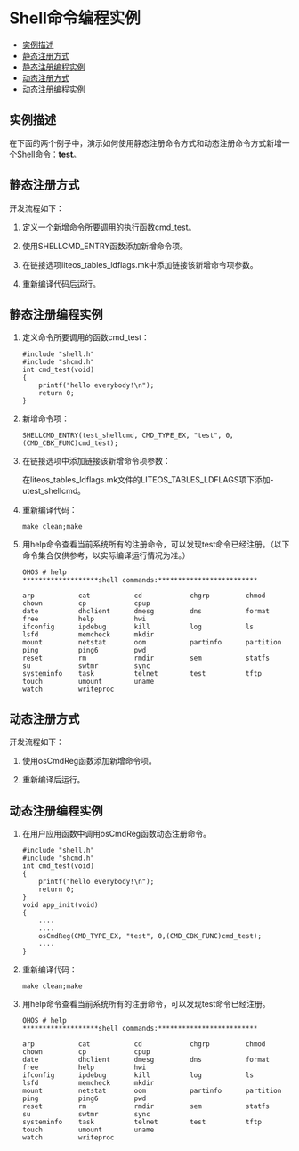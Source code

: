 # Shell命令编程实例<a name="ZH-CN_TOPIC_0000001134006246"></a>

-   [实例描述](#section87143612316)
-   [静态注册方式](#section1660495712314)
-   [静态注册编程实例](#section1233411684113)
-   [动态注册方式](#section6804126192412)
-   [动态注册编程实例](#section2335121613418)

## 实例描述<a name="section87143612316"></a>

在下面的两个例子中，演示如何使用静态注册命令方式和动态注册命令方式新增一个Shell命令：**test**。

## 静态注册方式<a name="section1660495712314"></a>

开发流程如下：

1.  定义一个新增命令所要调用的执行函数cmd\_test。

2.  使用SHELLCMD\_ENTRY函数添加新增命令项。

3.  在链接选项liteos\_tables\_ldflags.mk中添加链接该新增命令项参数。

4.  重新编译代码后运行。


## 静态注册编程实例<a name="section1233411684113"></a>

1.  定义命令所要调用的函数cmd\_test：

    ```
    #include "shell.h" 
    #include "shcmd.h"  
    int cmd_test(void) 
    {     
        printf("hello everybody!\n");     
        return 0; 
    }
    ```

2.  新增命令项：

    ```
    SHELLCMD_ENTRY(test_shellcmd, CMD_TYPE_EX, "test", 0, (CMD_CBK_FUNC)cmd_test);
    ```

3.  在链接选项中添加链接该新增命令项参数：

    在liteos\_tables\_ldflags.mk文件的LITEOS\_TABLES\_LDFLAGS项下添加-utest\_shellcmd。

4.  重新编译代码：

    ```
    make clean;make
    ```

5.  用help命令查看当前系统所有的注册命令，可以发现test命令已经注册。（以下命令集合仅供参考，以实际编译运行情况为准。）

    ```
    OHOS # help
    *******************shell commands:*************************
    
    arp           cat           cd            chgrp         chmod         chown         cp            cpup          
    date          dhclient      dmesg         dns           format        free          help          hwi           
    ifconfig      ipdebug       kill          log           ls            lsfd          memcheck      mkdir         
    mount         netstat       oom           partinfo      partition     ping          ping6         pwd           
    reset         rm            rmdir         sem           statfs        su            swtmr         sync          
    systeminfo    task          telnet        test          tftp          touch         umount        uname         
    watch         writeproc     
    ```


## 动态注册方式<a name="section6804126192412"></a>

开发流程如下：

1.  使用osCmdReg函数添加新增命令项。

2.  重新编译后运行。


## 动态注册编程实例<a name="section2335121613418"></a>

1.  在用户应用函数中调用osCmdReg函数动态注册命令。

    ```
    #include "shell.h" 
    #include "shcmd.h"  
    int cmd_test(void) 
    {     
        printf("hello everybody!\n");     
        return 0; 
    }  
    void app_init(void) 
    {      
        ....      
        ....      
        osCmdReg(CMD_TYPE_EX, "test", 0,(CMD_CBK_FUNC)cmd_test);      
        .... 
    }
    ```

2.  重新编译代码：

    ```
    make clean;make
    ```

3.  用help命令查看当前系统所有的注册命令，可以发现test命令已经注册。

    ```
    OHOS # help
    *******************shell commands:*************************
    
    arp           cat           cd            chgrp         chmod         chown         cp            cpup          
    date          dhclient      dmesg         dns           format        free          help          hwi           
    ifconfig      ipdebug       kill          log           ls            lsfd          memcheck      mkdir         
    mount         netstat       oom           partinfo      partition     ping          ping6         pwd           
    reset         rm            rmdir         sem           statfs        su            swtmr         sync          
    systeminfo    task          telnet        test          tftp          touch         umount        uname         
    watch         writeproc     
    ```


